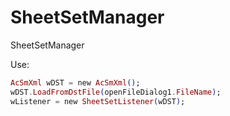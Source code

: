 # SheetSetManager
SheetSetManager

Use:
```elixir
AcSmXml wDST = new AcSmXml();
wDST.LoadFromDstFile(openFileDialog1.FileName);
wListener = new SheetSetListener(wDST);
```
